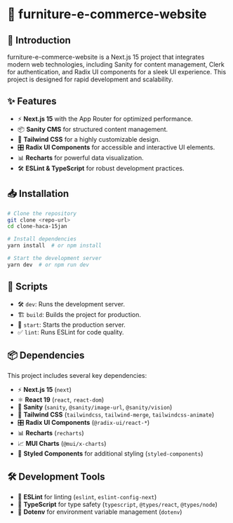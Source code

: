 # 🚀 furniture-e-commerce-website

## 📌 Introduction
furniture-e-commerce-website is a Next.js 15 project that integrates modern web technologies, including Sanity for content management, Clerk for authentication, and Radix UI components for a sleek UI experience. This project is designed for rapid development and scalability.

## ✨ Features
- ⚡ **Next.js 15** with the App Router for optimized performance.
- 📦 **Sanity CMS** for structured content management.
- 🎨 **Tailwind CSS** for a highly customizable design.
- 🎛 **Radix UI Components** for accessible and interactive UI elements.
- 📊 **Recharts** for powerful data visualization.
- 🛠 **ESLint & TypeScript** for robust development practices.

## 📥 Installation
```sh
# Clone the repository
git clone <repo-url>
cd clone-haca-15jan

# Install dependencies
yarn install  # or npm install

# Start the development server
yarn dev  # or npm run dev
```

## 📜 Scripts
- 🛠 `dev`: Runs the development server.
- 🏗 `build`: Builds the project for production.
- 🚀 `start`: Starts the production server.
- ✅ `lint`: Runs ESLint for code quality.

## 📦 Dependencies
This project includes several key dependencies:
- ⚡ **Next.js 15** (`next`)
- ⚛️ **React 19** (`react`, `react-dom`)
- 📝 **Sanity** (`sanity`, `@sanity/image-url`, `@sanity/vision`)
- 🎨 **Tailwind CSS** (`tailwindcss`, `tailwind-merge`, `tailwindcss-animate`)
- 🎛 **Radix UI Components** (`@radix-ui/react-*`)
- 📊 **Recharts** (`recharts`)
- 📈 **MUI Charts** (`@mui/x-charts`)
- 💅 **Styled Components** for additional styling (`styled-components`)

## 🛠 Development Tools
- 📏 **ESLint** for linting (`eslint`, `eslint-config-next`)
- 🔡 **TypeScript** for type safety (`typescript`, `@types/react`, `@types/node`)
- 🔐 **Dotenv** for environment variable management (`dotenv`)



